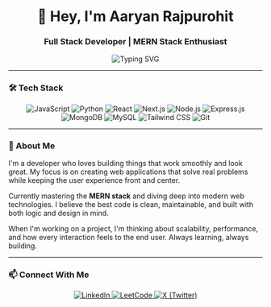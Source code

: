  <div align="center">

# 👋 Hey, I'm Aaryan Rajpurohit

### Full Stack Developer | MERN Stack Enthusiast

![Typing SVG](https://readme-typing-svg.herokuapp.com?font=Fira+Code&size=18&pause=1000&color=3B82F6&center=true&vCenter=true&width=435&lines=Building+the+web%2C+one+project+at+a+time;Always+learning%2C+always+creating;Passionate+about+clean+code+%26+great+UX)

</div>

---

### 🛠️ Tech Stack

<div align="center">

![JavaScript](https://img.shields.io/badge/JavaScript-F7DF1E?style=for-the-badge&logo=javascript&logoColor=black)
![Python](https://img.shields.io/badge/Python-3776AB?style=for-the-badge&logo=python&logoColor=white)
![React](https://img.shields.io/badge/React-20232A?style=for-the-badge&logo=react&logoColor=61DAFB)
![Next.js](https://img.shields.io/badge/Next.js-000000?style=for-the-badge&logo=nextdotjs&logoColor=white)
![Node.js](https://img.shields.io/badge/Node.js-339933?style=for-the-badge&logo=nodedotjs&logoColor=white)
![Express.js](https://img.shields.io/badge/Express.js-000000?style=for-the-badge&logo=express&logoColor=white)
![MongoDB](https://img.shields.io/badge/MongoDB-47A248?style=for-the-badge&logo=mongodb&logoColor=white)
![MySQL](https://img.shields.io/badge/MySQL-4479A1?style=for-the-badge&logo=mysql&logoColor=white)
![Tailwind CSS](https://img.shields.io/badge/Tailwind_CSS-38B2AC?style=for-the-badge&logo=tailwind-css&logoColor=white)
![Git](https://img.shields.io/badge/Git-F05032?style=for-the-badge&logo=git&logoColor=white)

</div>

---

### 🚀 About Me

I'm a developer who loves building things that work smoothly and look great. My focus is on creating web applications that solve real problems while keeping the user experience front and center.

Currently mastering the **MERN stack** and diving deep into modern web technologies. I believe the best code is clean, maintainable, and built with both logic and design in mind.

When I'm working on a project, I'm thinking about scalability, performance, and how every interaction feels to the end user. Always learning, always building.

---

### 📫 Connect With Me

<p align="center">
  <a href="https://linkedin.com/in/aaryan-rajpurohit" target="_blank">
    <img src="https://img.shields.io/badge/-0A66C2?style=for-the-badge&logo=linkedin&logoColor=white" alt="LinkedIn"/>
  </a>
  <a href="https://leetcode.com/u/aaryanrajpurohit/" target="_blank">
    <img src="https://img.shields.io/badge/-FFA116?style=for-the-badge&logo=leetcode&logoColor=white" alt="LeetCode"/>
  </a>
  <a href="https://twitter.com/aaryanrpurohit" target="_blank">
    <img src="https://img.shields.io/badge/-000000?style=for-the-badge&logo=x&logoColor=white" alt="X (Twitter)"/>
  </a>
</p>

</div>
